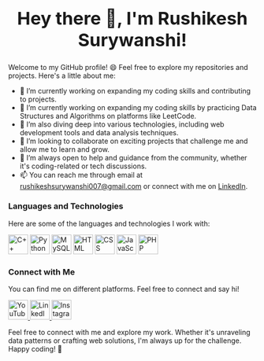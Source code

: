 
<!--
**rushikesh05/rushikesh05** is a ✨ _special_ ✨ repository because its `README.md` (this file) appears on your GitHub profile.

Here are some ideas to get you started:

- 🔭 I’m currently working on ...
- 🌱 I’m currently learning ...
- 👯 I’m looking to collaborate on ...
- 🤔 I’m looking for help with ...
- 💬 Ask me about ...
- 📫 How to reach me: ...
- 😄 Pronouns: ...
- ⚡ Fun fact: ...
-->

<div style="text-align: center;">
  <h1 style="font-size: 36px; font-weight: bold;">
    <span style="display: inline-block; animation: pulse 1.5s infinite;">Hey there 👋, I'm Rushikesh Surywanshi!</span>
  </h1>
</div>



Welcome to my GitHub profile! 😄 Feel free to explore my repositories and projects. Here's a little about me:

- 🔭 I’m currently working on expanding my coding skills and contributing to  projects.
- 🔭 I’m currently working on expanding my coding skills by practicing Data Structures and Algorithms on platforms like LeetCode.
- 🌱 I’m also diving deep into various technologies, including web development tools and data analysis techniques.
- 👯 I’m looking to collaborate on exciting projects that challenge me and allow me to learn and grow.
- 🤔 I’m always open to help and guidance from the community, whether it's coding-related or tech discussions.
- 📫 You can reach me through email at [rushikeshsurywanshi007@gmail.com](mailto:rushikeshsurywanshi007@gmail.com) or connect with me on [LinkedIn](https://www.linkedin.com/in/rushikesh-surywanshi/).

### Languages and Technologies

Here are some of the languages and technologies I work with:

<p align="left">
  <img src="https://img.icons8.com/color/48/000000/c-plus-plus-logo.png" alt="C++" width="40" height="40"/>
  <img src="https://img.icons8.com/color/48/000000/python.png" alt="Python" width="40" height="40"/>
  <img src="https://img.icons8.com/color/48/000000/mysql-logo.png" alt="MySQL" width="40" height="40"/>
  <img src="https://img.icons8.com/color/48/000000/html-5.png" alt="HTML" width="40" height="40"/>
  <img src="https://img.icons8.com/color/48/000000/css3.png" alt="CSS" width="40" height="40"/>
  <img src="https://img.icons8.com/color/48/000000/javascript.png" alt="JavaScript" width="40" height="40"/>
  <img src="https://img.icons8.com/color/48/000000/php.png" alt="PHP" width="40" height="40"/>
</p>


### Connect with Me

You can find me on different platforms. Feel free to connect and say hi!

<p align="left">
  <a href="https://www.youtube.com/c/RushikeshSuryawanshi">
    <img src="https://img.icons8.com/color/48/000000/youtube-play.png" alt="YouTube" width="40" height="40"/>
  </a>
  <a href="https://www.linkedin.com/in/rushikesh-surywanshi/">
    <img src="https://img.icons8.com/color/48/000000/linkedin.png" alt="LinkedIn" width="40" height="40"/>
  </a>
  <a href="[https://www.instagram.com/yourusername](https://www.instagram.com/thenameisrushi07/)">
    <img src="https://img.icons8.com/color/48/000000/instagram-new.png" alt="Instagram" width="40" height="40"/>
  </a>
</p>


Feel free to connect with me and explore my work. Whether it's unraveling data patterns or crafting web solutions, I'm always up for the challenge. Happy coding! 🚀



